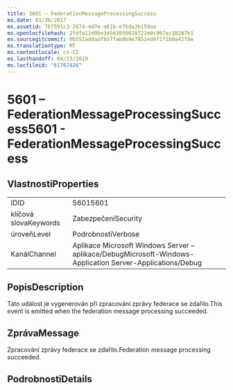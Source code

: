 ```yaml
---
title: 5601 – FederationMessageProcessingSuccess
ms.date: 03/30/2017
ms.assetid: 767591c3-2674-4d7e-a61b-e76da3b159ae
ms.openlocfilehash: 2fdfa11d9be34563850028722e0c967ac10207b1
ms.sourcegitcommit: 9b552addadfb57fab0b9e7852ed4f1f1b8a42f8e
ms.translationtype: MT
ms.contentlocale: cs-CZ
ms.lasthandoff: 04/23/2019
ms.locfileid: "61767426"
---
```

# <a name="5601---federationmessageprocessingsuccess"></a><span data-ttu-id="20ffd-102">5601 – FederationMessageProcessingSuccess</span><span class="sxs-lookup"><span data-stu-id="20ffd-102">5601 - FederationMessageProcessingSuccess</span></span>
## <a name="properties"></a><span data-ttu-id="20ffd-103">Vlastnosti</span><span class="sxs-lookup"><span data-stu-id="20ffd-103">Properties</span></span>  
  
|||  
|-|-|  
|<span data-ttu-id="20ffd-104">ID</span><span class="sxs-lookup"><span data-stu-id="20ffd-104">ID</span></span>|<span data-ttu-id="20ffd-105">5601</span><span class="sxs-lookup"><span data-stu-id="20ffd-105">5601</span></span>|  
|<span data-ttu-id="20ffd-106">klíčová slova</span><span class="sxs-lookup"><span data-stu-id="20ffd-106">Keywords</span></span>|<span data-ttu-id="20ffd-107">Zabezpečení</span><span class="sxs-lookup"><span data-stu-id="20ffd-107">Security</span></span>|  
|<span data-ttu-id="20ffd-108">úroveň</span><span class="sxs-lookup"><span data-stu-id="20ffd-108">Level</span></span>|<span data-ttu-id="20ffd-109">Podrobnosti</span><span class="sxs-lookup"><span data-stu-id="20ffd-109">Verbose</span></span>|  
|<span data-ttu-id="20ffd-110">Kanál</span><span class="sxs-lookup"><span data-stu-id="20ffd-110">Channel</span></span>|<span data-ttu-id="20ffd-111">Aplikace Microsoft Windows Server – aplikace/Debug</span><span class="sxs-lookup"><span data-stu-id="20ffd-111">Microsoft-Windows-Application Server-Applications/Debug</span></span>|  
  
## <a name="description"></a><span data-ttu-id="20ffd-112">Popis</span><span class="sxs-lookup"><span data-stu-id="20ffd-112">Description</span></span>  
 <span data-ttu-id="20ffd-113">Tato událost je vygenerován při zpracování zprávy federace se zdařilo.</span><span class="sxs-lookup"><span data-stu-id="20ffd-113">This event is emitted when the federation message processing succeeded.</span></span>  
  
## <a name="message"></a><span data-ttu-id="20ffd-114">Zpráva</span><span class="sxs-lookup"><span data-stu-id="20ffd-114">Message</span></span>  
 <span data-ttu-id="20ffd-115">Zpracování zprávy federace se zdařilo.</span><span class="sxs-lookup"><span data-stu-id="20ffd-115">Federation message processing succeeded.</span></span>  
  
## <a name="details"></a><span data-ttu-id="20ffd-116">Podrobnosti</span><span class="sxs-lookup"><span data-stu-id="20ffd-116">Details</span></span>
